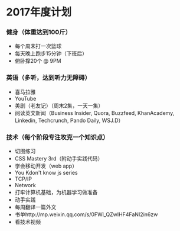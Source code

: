 # 2017年度计划

### 健身（体重达到100斤）
* 每个周末打一次篮球
* 每天晚上跑步15分钟（下班后）
* 俯卧撑20个 @ 9PM

### 英语（多听，达到听力无障碍）
* 喜马拉雅
* YouTube
* 美剧（老友记）（周末2集，一天一集）
* 阅读英文新闻（Business Insider, Quora, Buzzfeed, KhanAcademy, Linkedin, Techcrunch, Pando Daily, WSJ.D）

### 技术（每个阶段专注攻克一个知识点）
* 切图练习
* CSS Mastery 3rd（附动手实践代码）
* 学会移动开发（web app）
* You Kdon't know js series
* TCP/IP
* Network
* 打牢计算机基础，为机器学习做准备
* 动手实践
* 每周翻译一篇外文
* 书单http://mp.weixin.qq.com/s/0FWl_QZwIHF4FaNI2in6zw
* 看技术视频


